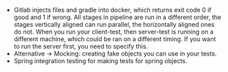 - Gitlab injects files and gradle into docker, which returns
exit code 0 if good and 1 if wrong. 
All stages in pipeline are run in a different order, the stages vertically
aligned can run parallel, the horizontally aligned ones do not.
When you run your client-test, then server-test is running on a different
machine, which could be ran on a different timing. If you want to run the server
first, you need to specify this. 
- Alternative -> Mocking: creating fake objects you can use in your tests.
- Spring integration testing for making tests for spring objects.